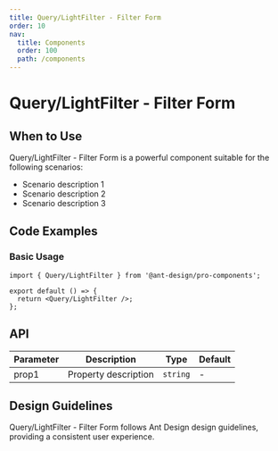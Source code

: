 ```yaml
---
title: Query/LightFilter - Filter Form
order: 10
nav:
  title: Components
  order: 100
  path: /components
---
```


# Query/LightFilter - Filter Form

## When to Use

Query/LightFilter - Filter Form is a powerful component suitable for the following scenarios:

- Scenario description 1
- Scenario description 2
- Scenario description 3

## Code Examples

### Basic Usage

```tsx
import { Query/LightFilter } from '@ant-design/pro-components';

export default () => {
  return <Query/LightFilter />;
};
```

## API

| Parameter | Description          | Type     | Default |
| --------- | -------------------- | -------- | ------- |
| prop1     | Property description | `string` | -       |

## Design Guidelines

Query/LightFilter - Filter Form follows Ant Design design guidelines, providing a consistent user experience.
